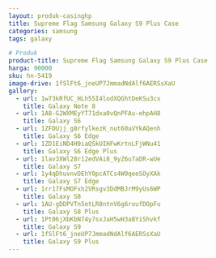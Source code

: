 ```yaml
---
layout: produk-casinghp
title: Supreme Flag Samsung Galaxy S9 Plus Case
categories: samsung
tags: galaxy

# Produk
product-title: Supreme Flag Samsung Galaxy S9 Plus Case
harga: 90000
sku: hn-5419
image-drive: 1fSlFt6_jneUP7JmmadNdAlf6AERSsXaU
gallery:
  - url: 1w73kRfUC_HLh55I4lodXQGhtDeKSu3cx
    title: Galaxy Note 8
  - url: 1A8-G2WXMEyYT71dxa0vQnPFAu-ehpAH8
    title: Galaxy S6
  - url: 1ZFDUjj_g8rfylkezK_nut60aVYkAQenh
    title: Galaxy S6 Edge
  - url: 1ZD1EiND4H9iaQSkUIHFwKrtnLFjWNu41
    title: Galaxy S6 Edge Plus
  - url: 1lav3XWl28r12edVAi8_9yZ6u7aDR-wUe
    title: Galaxy S7
  - url: 1y4qDhuvnvDEhY0pcATCs4W9qeeSOyXAk
    title: Galaxy S7 Edge
  - url: 1rr17FsMOFxh2VRsgv3DdMBJrM9yUs6WP
    title: Galaxy S8
  - url: 1AU-gDDPVTn5etLR8ntnV6g6roufDOpFu
    title: Galaxy S8 Plus
  - url: 1Pt06jXbKbN74y7sxJaH5wH3aBYiShvkf
    title: Galaxy S9
  - url: 1fSlFt6_jneUP7JmmadNdAlf6AERSsXaU
    title: Galaxy S9 Plus
---
```

